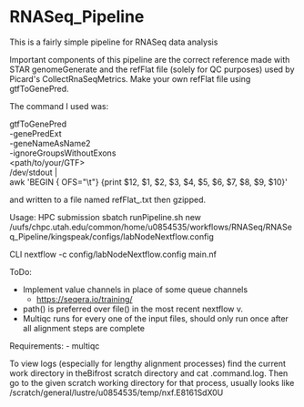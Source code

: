 # RNASeq_Pipeline
This is a fairly simple pipeline for RNASeq data analysis

Important components of this pipeline are the correct reference made with STAR
genomeGenerate and the refFlat file (solely for QC purposes) used by Picard's 
CollectRnaSeqMetrics. Make your own refFlat file using gtfToGenePred.

The command I used was:

gtfToGenePred \
    -genePredExt \
    -geneNameAsName2 \
    -ignoreGroupsWithoutExons \
    <path/to/your/GTF> \
    /dev/stdout | \
    awk 'BEGIN { OFS="\t"} {print $12, $1, $2, $3, $4, $5, $6, $7, $8, $9, $10}'

and written to a file named refFlat_<GTFBuildVersion>.txt then gzipped.

Usage:
HPC submission
sbatch runPipeline.sh new /uufs/chpc.utah.edu/common/home/u0854535/workflows/RNASeq/RNASeq_Pipeline/kingspeak/configs/labNodeNextflow.config

CLI
nextflow -c config/labNodeNextflow.config main.nf

ToDo:
- Implement value channels in place of some queue channels
    - https://seqera.io/training/
- path() is preferred over file() in the most recent nextflow v.
- Multiqc runs for every one of the input files, should only run once after
    all alignment steps are complete

Requirements:
    -   multiqc

To view logs (especially for lengthy alignment processes) find the current
work directory in theBifrost scratch directory and cat .command.log. Then
go to the given scratch working directory for that process, usually looks
like /scratch/general/lustre/u0854535/temp/nxf.E8161SdX0U
